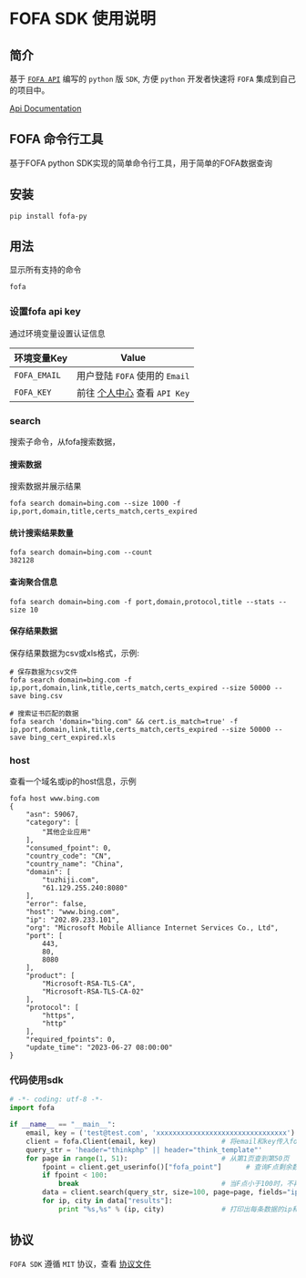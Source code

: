 # FOFA SDK 使用说明

## 简介
  基于 [`FOFA API`](https://fofa.info/api) 编写的 `python` 版 `SDK`, 方便 `python` 开发者快速将 `FOFA` 集成到自己的项目中。

  [Api Documentation](https://fofapro.github.io/fofa-py/index.html)

## FOFA 命令行工具
  基于FOFA python SDK实现的简单命令行工具，用于简单的FOFA数据查询

## 安装
```shell
pip install fofa-py
```

## 用法

 显示所有支持的命令
```shell
fofa
```
### 设置fofa api key
  通过环境变量设置认证信息

| 环境变量Key  | Value                                                      |
|--------------|:----------------------------------------------------------:|
| `FOFA_EMAIL` | 用户登陆 `FOFA` 使用的 `Email`                             |
| `FOFA_KEY`   | 前往 [个人中心](https://fofa.info/userInfo) 查看 `API Key` |


### search
搜索子命令，从fofa搜索数据，

#### 搜索数据
搜索数据并展示结果
```shell
fofa search domain=bing.com --size 1000 -f ip,port,domain,title,certs_match,certs_expired
```

#### 统计搜索结果数量
```shell
fofa search domain=bing.com --count
382128
```

#### 查询聚合信息
```shell
fofa search domain=bing.com -f port,domain,protocol,title --stats --size 10
```

#### 保存结果数据
保存结果数据为csv或xls格式，示例:

```shell
# 保存数据为csv文件
fofa search domain=bing.com -f ip,port,domain,link,title,certs_match,certs_expired --size 50000 --save bing.csv

# 搜索证书匹配的数据
fofa search 'domain="bing.com" && cert.is_match=true' -f ip,port,domain,link,title,certs_match,certs_expired --size 50000 --save bing_cert_expired.xls
```

### host
查看一个域名或ip的host信息，示例

```shell
fofa host www.bing.com
{
    "asn": 59067,
    "category": [
        "其他企业应用"
    ],
    "consumed_fpoint": 0,
    "country_code": "CN",
    "country_name": "China",
    "domain": [
        "tuzhiji.com",
        "61.129.255.240:8080"
    ],
    "error": false,
    "host": "www.bing.com",
    "ip": "202.89.233.101",
    "org": "Microsoft Mobile Alliance Internet Services Co., Ltd",
    "port": [
        443,
        80,
        8080
    ],
    "product": [
        "Microsoft-RSA-TLS-CA",
        "Microsoft-RSA-TLS-CA-02"
    ],
    "protocol": [
        "https",
        "http"
    ],
    "required_fpoints": 0,
    "update_time": "2023-06-27 08:00:00"
}
```

### 代码使用sdk

``` python
# -*- coding: utf-8 -*-
import fofa

if __name__ == "__main__":
    email, key = ('test@test.com', 'xxxxxxxxxxxxxxxxxxxxxxxxxxxxxxxx')  # 输入email和key
    client = fofa.Client(email, key)                # 将email和key传入fofa.Client类进行初始化和验证，并得到一个fofa client对象
    query_str = 'header="thinkphp" || header="think_template"'
    for page in range(1, 51):                       # 从第1页查到第50页
        fpoint = client.get_userinfo()["fofa_point"]      # 查询F点剩余数量
        if fpoint < 100:
            break                                   # 当F点小于100时，不再获取数据
        data = client.search(query_str, size=100, page=page, fields="ip,city")  # 查询第page页数据的ip和城市
        for ip, city in data["results"]:
            print "%s,%s" % (ip, city)              # 打印出每条数据的ip和城市

```


## 协议
`FOFA SDK` 遵循 `MIT` 协议，查看 [协议文件](https://opensource.org/licenses/mit)